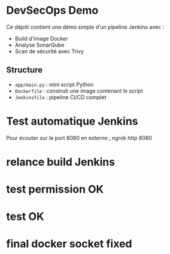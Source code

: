 # DevSecOps Demo

Ce dépôt contient une démo simple d’un pipeline Jenkins avec :

- Build d'image Docker
- Analyse SonarQube
- Scan de sécurité avec Trivy

## Structure

- `app/main.py` : mini script Python
- `Dockerfile` : construit une image contenant le script
- `Jenkinsfile` : pipeline CI/CD complet
# Test automatique Jenkins

Pour écouter sur le port 8080 en externe ; ngrok http 8080
# relance build Jenkins
# test permission OK
# test OK
# final docker socket fixed
